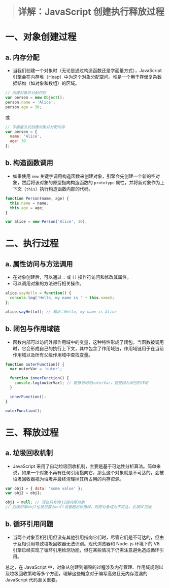 > # 详解：JavaScript 创建执行释放过程

# 一、对象创建过程

## a. 内存分配

- 当我们创建一个对象时（无论是通过构造函数还是字面量方式），JavaScript 引擎会在内存堆（Heap）中为这个对象分配空间。堆是一个用于存储复杂数据结构（如对象和数组）的区域。

```javascript
// 创建对象并分配内存
var person = new Object();
person.name = 'Alice';
person.age = 30;
```

或

```javascript
// 字面量方式创建对象并分配内存
var person = {
  name: 'Alice',
  age: 30
};
```

## b. 构造函数调用

- 如果使用 `new` 关键字调用构造函数来创建对象，引擎会先创建一个新的空对象，然后将该对象的原型指向构造函数的 `prototype` 属性，并将新对象作为上下文（`this`）执行构造函数内部的代码。

```javascript
function Person(name, age) {
  this.name = name;
  this.age = age;
}

var alice = new Person('Alice', 30);
```

# 二、执行过程

## a. 属性访问与方法调用

- 在对象创建后，可以通过 `.` 或 `[]` 操作符访问和修改其属性。
- 可以调用对象的方法进行相关操作。

```javascript
alice.sayHello = function() {
  console.log('Hello, my name is ' + this.name);
};

alice.sayHello(); // 输出：Hello, my name is Alice
```

## b. 闭包与作用域链

- 函数内部可以访问外部作用域中的变量，这种特性形成了闭包。当函数被调用时，它会形成自己的执行上下文，其中包含了作用域链，作用域链用于在当前作用域以及所有父级作用域中查找变量。

```javascript
function outerFunction() {
  var outerVar = 'outer';

  function innerFunction() {
    console.log(outerVar); // 能够访问到outerVar，这是因为闭包的作用
  }

  innerFunction();
}

outerFunction();
```

# 三、释放过程

## a. 垃圾回收机制

- JavaScript 采用了自动垃圾回收机制，主要是基于可达性分析算法。简单来说，如果一个对象不再有任何引用指向它，那么这个对象就是不可达的，会被垃圾回收器视为垃圾并最终清理掉其所占用的内存资源。

```javascript
var obj1 = { data: 'some value' };
var obj2 = obj1;

obj1 = null; // 现在只有obj2指向原对象
// 后续如果obj2也被设置为null或者超出作用域，则原对象成为不可达，会被GC回收
```

## b. 循环引用问题

- 当两个对象互相引用但没有其他引用指向它们时，尽管它们是不可达的，但由于互相引用导致垃圾回收器无法识别。现代浏览器和 Node. js 环境下的 V8 引擎已经实现了循环引用检测功能，但在某些情况下仍需注意避免造成循环引用。

总之，在 JavaScript 中，对象从创建到销毁的过程涉及内存管理、作用域规则以及垃圾回收策略等多个方面，理解这些概念对于编写高效且无内存泄漏的 JavaScript 代码至关重要。